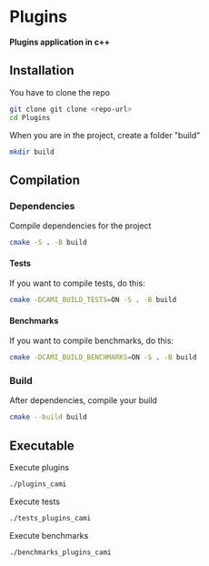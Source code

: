 # Plugins
**Plugins application in c++**

## Installation

You have to clone the repo

```bash
git clone git clone <repo-url>
cd Plugins
```

When you are in the project, create a folder "build"

```bash
mkdir build
```

## Compilation

### Dependencies

Compile dependencies for the project

```bash
cmake -S . -B build
```

#### Tests

If you want to compile tests, do this:

```bash
cmake -DCAMI_BUILD_TESTS=ON -S . -B build
```

#### Benchmarks

If you want to compile benchmarks, do this:

```bash
cmake -DCAMI_BUILD_BENCHMARKS=ON -S . -B build
```

### Build

After dependencies, compile your build

```bash
cmake --build build
```

## Executable

Execute plugins

```bash
./plugins_cami
```

Execute tests

```bash
./tests_plugins_cami
```

Execute benchmarks

```bash
./benchmarks_plugins_cami
```
